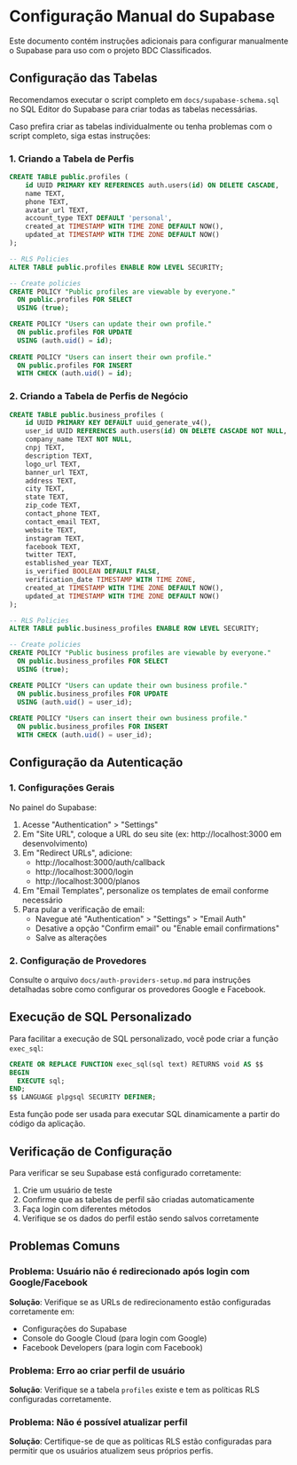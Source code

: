 # Configuração Manual do Supabase

Este documento contém instruções adicionais para configurar manualmente o Supabase para uso com o projeto BDC Classificados.

## Configuração das Tabelas

Recomendamos executar o script completo em `docs/supabase-schema.sql` no SQL Editor do Supabase para criar todas as tabelas necessárias.

Caso prefira criar as tabelas individualmente ou tenha problemas com o script completo, siga estas instruções:

### 1. Criando a Tabela de Perfis

```sql
CREATE TABLE public.profiles (
    id UUID PRIMARY KEY REFERENCES auth.users(id) ON DELETE CASCADE,
    name TEXT,
    phone TEXT,
    avatar_url TEXT,
    account_type TEXT DEFAULT 'personal',
    created_at TIMESTAMP WITH TIME ZONE DEFAULT NOW(),
    updated_at TIMESTAMP WITH TIME ZONE DEFAULT NOW()
);

-- RLS Policies
ALTER TABLE public.profiles ENABLE ROW LEVEL SECURITY;

-- Create policies
CREATE POLICY "Public profiles are viewable by everyone."
  ON public.profiles FOR SELECT
  USING (true);

CREATE POLICY "Users can update their own profile."
  ON public.profiles FOR UPDATE
  USING (auth.uid() = id);
  
CREATE POLICY "Users can insert their own profile."
  ON public.profiles FOR INSERT
  WITH CHECK (auth.uid() = id);
```

### 2. Criando a Tabela de Perfis de Negócio

```sql
CREATE TABLE public.business_profiles (
    id UUID PRIMARY KEY DEFAULT uuid_generate_v4(),
    user_id UUID REFERENCES auth.users(id) ON DELETE CASCADE NOT NULL,
    company_name TEXT NOT NULL,
    cnpj TEXT,
    description TEXT,
    logo_url TEXT,
    banner_url TEXT,
    address TEXT,
    city TEXT,
    state TEXT,
    zip_code TEXT,
    contact_phone TEXT,
    contact_email TEXT,
    website TEXT,
    instagram TEXT,
    facebook TEXT,
    twitter TEXT,
    established_year TEXT,
    is_verified BOOLEAN DEFAULT FALSE,
    verification_date TIMESTAMP WITH TIME ZONE,
    created_at TIMESTAMP WITH TIME ZONE DEFAULT NOW(),
    updated_at TIMESTAMP WITH TIME ZONE DEFAULT NOW()
);

-- RLS Policies
ALTER TABLE public.business_profiles ENABLE ROW LEVEL SECURITY;

-- Create policies
CREATE POLICY "Public business profiles are viewable by everyone."
  ON public.business_profiles FOR SELECT
  USING (true);

CREATE POLICY "Users can update their own business profile."
  ON public.business_profiles FOR UPDATE
  USING (auth.uid() = user_id);
  
CREATE POLICY "Users can insert their own business profile."
  ON public.business_profiles FOR INSERT
  WITH CHECK (auth.uid() = user_id);
```

## Configuração da Autenticação

### 1. Configurações Gerais

No painel do Supabase:

1. Acesse "Authentication" > "Settings"
2. Em "Site URL", coloque a URL do seu site (ex: http://localhost:3000 em desenvolvimento)
3. Em "Redirect URLs", adicione:
   - http://localhost:3000/auth/callback
   - http://localhost:3000/login
   - http://localhost:3000/planos
4. Em "Email Templates", personalize os templates de email conforme necessário
5. Para pular a verificação de email:
   - Navegue até "Authentication" > "Settings" > "Email Auth"
   - Desative a opção "Confirm email" ou "Enable email confirmations"
   - Salve as alterações

### 2. Configuração de Provedores

Consulte o arquivo `docs/auth-providers-setup.md` para instruções detalhadas sobre como configurar os provedores Google e Facebook.

## Execução de SQL Personalizado

Para facilitar a execução de SQL personalizado, você pode criar a função `exec_sql`:

```sql
CREATE OR REPLACE FUNCTION exec_sql(sql text) RETURNS void AS $$
BEGIN
  EXECUTE sql;
END;
$$ LANGUAGE plpgsql SECURITY DEFINER;
```

Esta função pode ser usada para executar SQL dinamicamente a partir do código da aplicação.

## Verificação de Configuração

Para verificar se seu Supabase está configurado corretamente:

1. Crie um usuário de teste
2. Confirme que as tabelas de perfil são criadas automaticamente
3. Faça login com diferentes métodos
4. Verifique se os dados do perfil estão sendo salvos corretamente

## Problemas Comuns

### Problema: Usuário não é redirecionado após login com Google/Facebook

**Solução**: Verifique se as URLs de redirecionamento estão configuradas corretamente em:
- Configurações do Supabase
- Console do Google Cloud (para login com Google)
- Facebook Developers (para login com Facebook)

### Problema: Erro ao criar perfil de usuário

**Solução**: Verifique se a tabela `profiles` existe e tem as políticas RLS configuradas corretamente.

### Problema: Não é possível atualizar perfil

**Solução**: Certifique-se de que as políticas RLS estão configuradas para permitir que os usuários atualizem seus próprios perfis. 